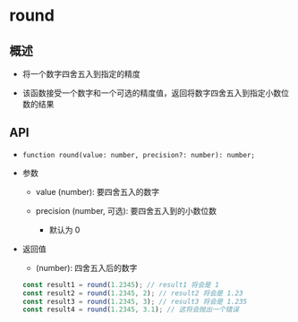 # round

## 概述

+ 将一个数字四舍五入到指定的精度

+ 该函数接受一个数字和一个可选的精度值，返回将数字四舍五入到指定小数位数的结果

## API

+ `function round(value: number, precision?: number): number;`

+ 参数

  + value (number): 要四舍五入的数字
  + precision (number, 可选): 要四舍五入到的小数位数

    + 默认为 0

+ 返回值

  + (number): 四舍五入后的数字


  ```js
  const result1 = round(1.2345); // result1 将会是 1
  const result2 = round(1.2345, 2); // result2 将会是 1.23
  const result3 = round(1.2345, 3); // result3 将会是 1.235
  const result4 = round(1.2345, 3.1); // 这将会抛出一个错误
  ```
